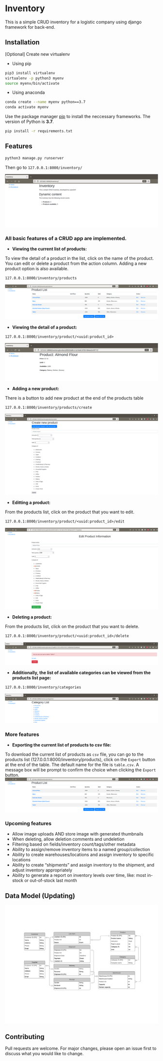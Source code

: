 # Inventory

This is a simple CRUD inventory for a logistic company using django framework for back-end.
## Installation

[Optional] Create new virtualenv
- Using pip
```bash
pip3 install virtualenv 
virtualenv -p python3 myenv
source myenv/bin/activate
```
- Using anaconda
```bash
conda create --name myenv python==3.7
conda activate myenv 
```

Use the package manager [pip](https://pip.pypa.io/en/stable/) to install the neccessary frameworks. The version of Python is **3.7**.

```bash
pip install -r requirements.txt
```

## Features

```bash
python3 manage.py runserver
```

Then go to 
`127.0.0.1:8000/inventory/`

![Inventory Page](img/crud_inventory.png)
### **All basic features of a CRUD app are implemented.**

* **Viewing the current list of products:**

To view the detail of a product in the list, click on the name of the product. You can edit or delete a product from the action column.
Adding a new product option is also available.
```
127.0.0.1:8000/inventory/products
```

![Products List Page](img/crud_products_list.png)

* **Viewing the detail of a product:**

```
127.0.0.1:8000/inventory/product/<uuid:product_id>
```
![Products List Page](img/crud_product_detail.png)

* **Adding a new product:**
  
There is a button to add new product at the end of the products table

```
127.0.0.1:8000/inventory/products/create
```

![Create Product Page](img/crud_product_create.png)

* **Editting a product:**

From the products list, click on the product that you want to edit.

```
127.0.0.1:8000/inventory/product/<uuid:product_id>/edit
```

![Edit Product Page](img/crud_product_edit.png)


* **Deleting a product:**

From the products list, click on the product that you want to delete.

```
127.0.0.1:8000/inventory/product/<uuid:product_id>/delete
```

![Delete Product Page](img/crud_product_delete.png)

* **Additionally, the list of available categories can be viewed from the products list page:**

```
127.0.0.1:8000/inventory/categories
```
![Categories List Product Page](img/crud_categories_list.png)

### **More features**
* **Exporting the current list of products to csv file:**
  
To download the current list of products as `csv` file, you can go to the products list (127.0.0.1:8000/inventory/products), click on the `Export` button at the end of the table. The default name for the file is `table.csv`. A message box will be prompt to confirm the choice when clicking the `Export` button.
![Products List Page](img/crud_products_list.png)


### **Upcoming features**
* Allow image uploads AND store image with generated thumbnails
* When deleting, allow deletion comments and undeletion
* Filtering based on fields/inventory count/tags/other metadata
* Ability to assign/remove inventory items to a named group/collection
* Ability to create warehouses/locations and assign inventory to specific locations
* Ability to create “shipments” and assign inventory to the shipment, and adjust inventory appropriately
* Ability to generate a report on inventory levels over time, like: most in-stock or out-of-stock last month

## Data Model (Updating)
![ER Diagram](img/er_diagram.png)

## Contributing
Pull requests are welcome. For major changes, please open an issue first to discuss what you would like to change.

